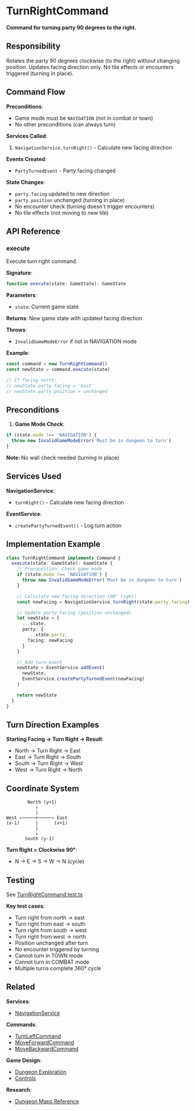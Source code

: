 # TurnRightCommand

**Command for turning party 90 degrees to the right.**

## Responsibility

Rotates the party 90 degrees clockwise (to the right) without changing position. Updates facing direction only. No tile effects or encounters triggered (turning in place).

## Command Flow

**Preconditions**:
- Game mode must be `NAVIGATION` (not in combat or town)
- No other preconditions (can always turn)

**Services Called**:
1. `NavigationService.turnRight()` - Calculate new facing direction

**Events Created**:
- `PartyTurnedEvent` - Party facing changed

**State Changes**:
- `party.facing` updated to new direction
- `party.position` unchanged (turning in place)
- No encounter check (turning doesn't trigger encounters)
- No tile effects (not moving to new tile)

## API Reference

### execute

Execute turn right command.

**Signature**:
```typescript
function execute(state: GameState): GameState
```

**Parameters**:
- `state`: Current game state

**Returns**: New game state with updated facing direction

**Throws**:
- `InvalidGameModeError` if not in NAVIGATION mode

**Example**:
```typescript
const command = new TurnRightCommand()
const newState = command.execute(state)

// If facing north:
// newState.party.facing = 'east'
// newState.party.position = unchanged
```

## Preconditions

1. **Game Mode Check**:
```typescript
if (state.mode !== 'NAVIGATION') {
  throw new InvalidGameModeError('Must be in dungeon to turn')
}
```

**Note**: No wall check needed (turning in place)

## Services Used

**NavigationService**:
- `turnRight()` - Calculate new facing direction

**EventService**:
- `createPartyTurnedEvent()` - Log turn action

## Implementation Example

```typescript
class TurnRightCommand implements Command {
  execute(state: GameState): GameState {
    // Precondition: Check game mode
    if (state.mode !== 'NAVIGATION') {
      throw new InvalidGameModeError('Must be in dungeon to turn')
    }

    // Calculate new facing direction (90° right)
    const newFacing = NavigationService.turnRight(state.party.facing)

    // Update party facing (position unchanged)
    let newState = {
      ...state,
      party: {
        ...state.party,
        facing: newFacing
      }
    }

    // Add turn event
    newState = EventService.addEvent(
      newState,
      EventService.createPartyTurnedEvent(newFacing)
    )

    return newState
  }
}
```

## Turn Direction Examples

**Starting Facing → Turn Right → Result**:

- North → Turn Right → East
- East → Turn Right → South
- South → Turn Right → West
- West → Turn Right → North

## Coordinate System

```
        North (y+1)
           ↑
           |
West ←─────+─────→ East
(x-1)      |      (x+1)
           |
           ↓
       South (y-1)
```

**Turn Right = Clockwise 90°**:
- N → E → S → W → N (cycle)

## Testing

See [TurnRightCommand.test.ts](../../tests/commands/TurnRightCommand.test.ts)

**Key test cases**:
- Turn right from north → east
- Turn right from east → south
- Turn right from south → west
- Turn right from west → north
- Position unchanged after turn
- No encounter triggered by turning
- Cannot turn in TOWN mode
- Cannot turn in COMBAT mode
- Multiple turns complete 360° cycle

## Related

**Services**:
- [NavigationService](../services/NavigationService.md)

**Commands**:
- [TurnLeftCommand](./TurnLeftCommand.md)
- [MoveForwardCommand](./MoveForwardCommand.md)
- [MoveBackwardCommand](./MoveBackwardCommand.md)

**Game Design**:
- [Dungeon Exploration](../game-design/06-dungeon.md)
- [Controls](../game-design/12-controls.md)

**Research**:
- [Dungeon Maps Reference](../research/dungeon-maps-reference.md)
